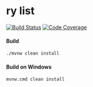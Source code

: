 # ry list

[![Build Status][build-status-image]][build-status]
[![Code Coverage][code-coverage-image]][code-coverage]

#### Build
```bash
./mvnw clean install
```
#### Build on Windows
```bash
mvnw.cmd clean install
```

[build-status-image]: https://github.com/reaktivity/ry-list.java/workflows/build/badge.svg
[build-status]: https://github.com/reaktivity/ry-list.java/actions
[code-coverage-image]: https://codecov.io/gh/reaktivity/ry-list.java/branch/develop/graph/badge.svg
[code-coverage]: https://codecov.io/gh/reaktivity/ry-list.java
